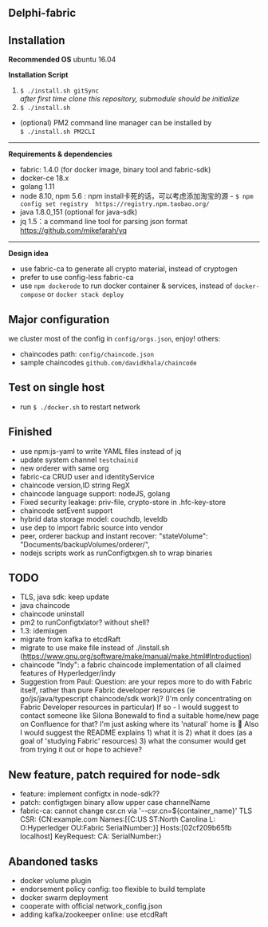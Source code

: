 Delphi-fabric
---------------------

Installation
-----------------------

 **Recommended OS** ubuntu 16.04

**Installation Script**
1. `$ ./install.sh gitSync`   
_after first time clone this repository, submodule should be initialize_
2. `$ ./install.sh`

- (optional) PM2 command line manager can be installed by  
    `$ ./install.sh PM2CLI`

----
 
**Requirements & dependencies**
  * fabric: 1.4.0 (for docker image, binary tool and fabric-sdk)
  * docker-ce 18.x
  * golang 1.11 
  * node 8.10, npm 5.6 : npm install卡死的话，可以考虑添加淘宝的源
        - ``$ npm config set registry  https://registry.npm.taobao.org/``
  * java 1.8.0_151 (optional for java-sdk)
  * jq 1.5：a command line tool for parsing json format https://github.com/mikefarah/yq

-----

**Design idea**
 * use fabric-ca to generate all crypto material, instead of cryptogen
 * prefer to use config-less fabric-ca
 * use `npm dockerode` to run docker container & services, instead of `docker-compose` or `docker stack deploy` 

Major configuration
-----------------------
 we cluster most of the config in ``config/orgs.json``, enjoy!
 others:
  - chaincodes path: ``config/chaincode.json``
  - sample chaincodes ``github.com/davidkhala/chaincode``  

Test on single host
-----------------------
 * run `$ ./docker.sh` to restart network


Finished
-----------------------
- use npm:js-yaml to write YAML files instead of jq
- update system channel ``testchainid``
- new orderer with same org
- fabric-ca CRUD user and identityService
- chaincode version,ID string RegX
- chaincode language support: nodeJS, golang
- Fixed security leakage: priv-file, crypto-store in .hfc-key-store
- chaincode setEvent support
- hybrid data storage model: couchdb, leveldb 
- use dep to import fabric source into vendor
- peer, orderer backup and instant recover: "stateVolume": "Documents/backupVolumes/orderer/",
- nodejs scripts work as runConfigtxgen.sh to wrap binaries

## TODO
- TLS, java sdk: keep update
- java chaincode
- chaincode uninstall
- pm2 to runConfigtxlator? without shell?
- 1.3: idemixgen
- migrate from kafka to etcdRaft 
- migrate to use make file instead of ./install.sh (https://www.gnu.org/software/make/manual/make.html#Introduction)
- chaincode "Indy": a fabric chaincode implementation of all claimed features of Hyperledger/indy
- Suggestion from Paul: Question: are your repos more to do with Fabric itself, rather than pure Fabric developer resources (ie go/js/java/typescript chaincode/sdk work)? (I'm only concentrating on Fabric Developer resources in particular) If so - I would suggest to contact someone like Silona Bonewald to find a suitable home/new page on Confluence for that? I'm just asking where its 'natural' home is 🙂 Also I would suggest the README explains 1) what it is 2) what it does (as a goal of 'studying Fabric' resources) 3) what the consumer would get from trying it out or hope to achieve? 
## New feature, patch required for node-sdk
 
- feature: implement configtx in node-sdk??
- patch: configtxgen binary allow upper case channelName
- fabric-ca: cannot change csr.cn via '--csr.cn=${container_name}' TLS CSR: {CN:example.com Names:[{C:US ST:North Carolina L: O:Hyperledger OU:Fabric SerialNumber:}] Hosts:[02cf209b65fb localhost] KeyRequest:<nil> CA:<nil> SerialNumber:}
 
## Abandoned tasks
- docker volume plugin
- endorsement policy config: too flexible to build template
- docker swarm deployment
- cooperate with official network_config.json
- adding kafka/zookeeper online: use etcdRaft

